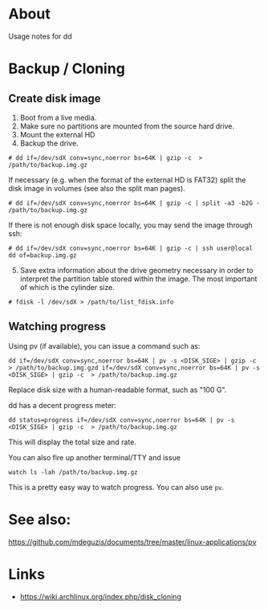 # About

Usage notes for dd

# Backup / Cloning

## Create disk image

1. Boot from a live media.
2. Make sure no partitions are mounted from the source hard drive.
3. Mount the external HD
4. Backup the drive.

```
# dd if=/dev/sdX conv=sync,noerror bs=64K | gzip -c  > /path/to/backup.img.gz
```

If necessary (e.g. when the format of the external HD is FAT32) split the disk image in volumes (see also the split man pages).
```
# dd if=/dev/sdX conv=sync,noerror bs=64K | gzip -c | split -a3 -b2G - /path/to/backup.img.gz
```

If there is not enough disk space locally, you may send the image through ssh:
```
# dd if=/dev/sdX conv=sync,noerror bs=64K | gzip -c | ssh user@local dd of=backup.img.gz
```

5. Save extra information about the drive geometry necessary in order to interpret the partition table stored within the image. The most important of which is the cylinder size.
```
# fdisk -l /dev/sdX > /path/to/list_fdisk.info
```

## Watching progress

Using pv (if available), you can issue a command such as:
```
dd if=/dev/sdX conv=sync,noerror bs=64K | pv -s <DISK_SIGE> | gzip -c  > /path/to/backup.img.gzd if=/dev/sdX conv=sync,noerror bs=64K | pv -s <DISK_SIGE> | gzip -c  > /path/to/backup.img.gz
```

Replace disk size with a human-readable format, such as "100 G".

dd has a decent progress meter:
```
dd status=progress if=/dev/sdX conv=sync,noerror bs=64K | pv -s <DISK_SIGE> | gzip -c  > /path/to/backup.img.gz
```

This will display the total size and rate.

You can also fire up another terminal/TTY and issue
```
watch ls -lah /path/to/backup.img.gz
```

This is a pretty easy way to watch progress. You can also use `pv`.


# See also:

https://github.com/mdeguzis/documents/tree/master/linux-applications/pv

# Links

* https://wiki.archlinux.org/index.php/disk_cloning
